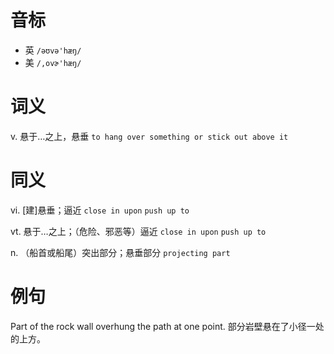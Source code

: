 # 音标

- 英 `/əʊvə'hæŋ/`
- 美 `/,ovɚ'hæŋ/`

# 词义

v. 悬于…之上，悬垂
`to hang over something or stick out above it`

# 同义

vi. [建]悬垂；逼近
`close in upon` `push up to`

vt. 悬于…之上；（危险、邪恶等）逼近
`close in upon` `push up to`

n. （船首或船尾）突出部分；悬垂部分
`projecting part`

# 例句

Part of the rock wall overhung the path at one point.
部分岩壁悬在了小径一处的上方。


